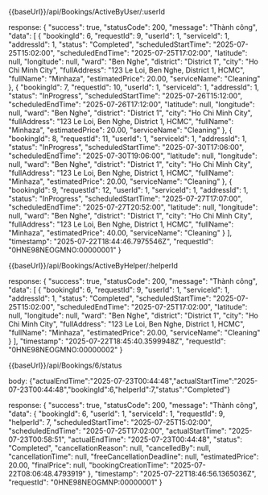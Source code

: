 {{baseUrl}}/api/Bookings/ActiveByUser/:userId

response:
{
    "success": true,
    "statusCode": 200,
    "message": "Thành công",
    "data": [
        {
            "bookingId": 6,
            "requestId": 9,
            "userId": 1,
            "serviceId": 1,
            "addressId": 1,
            "status": "Completed",
            "scheduledStartTime": "2025-07-25T15:02:00",
            "scheduledEndTime": "2025-07-25T17:02:00",
            "latitude": null,
            "longitude": null,
            "ward": "Ben Nghe",
            "district": "District 1",
            "city": "Ho Chi Minh City",
            "fullAddress": "123 Le Loi, Ben Nghe, District 1, HCMC",
            "fullName": "Minhaza",
            "estimatedPrice": 20.00,
            "serviceName": "Cleaning"
        },
        {
            "bookingId": 7,
            "requestId": 10,
            "userId": 1,
            "serviceId": 1,
            "addressId": 1,
            "status": "InProgress",
            "scheduledStartTime": "2025-07-26T15:12:00",
            "scheduledEndTime": "2025-07-26T17:12:00",
            "latitude": null,
            "longitude": null,
            "ward": "Ben Nghe",
            "district": "District 1",
            "city": "Ho Chi Minh City",
            "fullAddress": "123 Le Loi, Ben Nghe, District 1, HCMC",
            "fullName": "Minhaza",
            "estimatedPrice": 20.00,
            "serviceName": "Cleaning"
        },
        {
            "bookingId": 8,
            "requestId": 11,
            "userId": 1,
            "serviceId": 1,
            "addressId": 1,
            "status": "InProgress",
            "scheduledStartTime": "2025-07-30T17:06:00",
            "scheduledEndTime": "2025-07-30T19:06:00",
            "latitude": null,
            "longitude": null,
            "ward": "Ben Nghe",
            "district": "District 1",
            "city": "Ho Chi Minh City",
            "fullAddress": "123 Le Loi, Ben Nghe, District 1, HCMC",
            "fullName": "Minhaza",
            "estimatedPrice": 20.00,
            "serviceName": "Cleaning"
        },
        {
            "bookingId": 9,
            "requestId": 12,
            "userId": 1,
            "serviceId": 1,
            "addressId": 1,
            "status": "InProgress",
            "scheduledStartTime": "2025-07-27T17:07:00",
            "scheduledEndTime": "2025-07-27T20:52:00",
            "latitude": null,
            "longitude": null,
            "ward": "Ben Nghe",
            "district": "District 1",
            "city": "Ho Chi Minh City",
            "fullAddress": "123 Le Loi, Ben Nghe, District 1, HCMC",
            "fullName": "Minhaza",
            "estimatedPrice": 40.00,
            "serviceName": "Cleaning"
        }
    ],
    "timestamp": "2025-07-22T18:44:46.7975546Z",
    "requestId": "0HNE98NEOGMNO:00000001"
}


{{baseUrl}}/api/Bookings/ActiveByHelper/:helperId

response:
{
    "success": true,
    "statusCode": 200,
    "message": "Thành công",
    "data": [
        {
            "bookingId": 6,
            "requestId": 9,
            "userId": 1,
            "serviceId": 1,
            "addressId": 1,
            "status": "Completed",
            "scheduledStartTime": "2025-07-25T15:02:00",
            "scheduledEndTime": "2025-07-25T17:02:00",
            "latitude": null,
            "longitude": null,
            "ward": "Ben Nghe",
            "district": "District 1",
            "city": "Ho Chi Minh City",
            "fullAddress": "123 Le Loi, Ben Nghe, District 1, HCMC",
            "fullName": "Minhaza",
            "estimatedPrice": 20.00,
            "serviceName": "Cleaning"
        }
    ],
    "timestamp": "2025-07-22T18:45:40.3599948Z",
    "requestId": "0HNE98NEOGMNO:00000002"
}

{{baseUrl}}/api/Bookings/6/status

body:
{"actualEndTime":"2025-07-23T00:44:48","actualStartTime":"2025-07-23T00:44:48","bookingId":6,"helperId":7,"status":"Completed"}

response:
{
    "success": true,
    "statusCode": 200,
    "message": "Thành công",
    "data": {
        "bookingId": 6,
        "userId": 1,
        "serviceId": 1,
        "requestId": 9,
        "helperId": 7,
        "scheduledStartTime": "2025-07-25T15:02:00",
        "scheduledEndTime": "2025-07-25T17:02:00",
        "actualStartTime": "2025-07-23T00:58:51",
        "actualEndTime": "2025-07-23T00:44:48",
        "status": "Completed",
        "cancellationReason": null,
        "cancelledBy": null,
        "cancellationTime": null,
        "freeCancellationDeadline": null,
        "estimatedPrice": 20.00,
        "finalPrice": null,
        "bookingCreationTime": "2025-07-22T08:06:48.4793919"
    },
    "timestamp": "2025-07-22T18:46:56.1365036Z",
    "requestId": "0HNE98NEOGMNP:00000001"
}